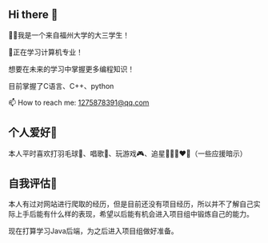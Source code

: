 ## Hi there 👋
🧑‍🎓我是一个来自福州大学的大三学生！

🏫正在学习计算机专业！

  想要在未来的学习中掌握更多编程知识！
  
  目前掌握了C语言、C++、python
  
📫 How to reach me: 1275878391@qq.com

## 个人爱好🥰
  本人平时喜欢打羽毛球🏸、唱歌🎤、玩游戏🎮、追星💙💜💗❤🖤（一些应援暗示）
## 自我评估🤨
  本人有过对网站进行爬取的经历，但是目前还没有项目经历，所以并不了解自己实际上手后能有什么样的表现，希望以后能有机会进入项目组中锻炼自己的能力。
  
  现在打算学习Java后端，为之后进入项目组做好准备。
  

<!--
**apppp0701/apppp0701** is a ✨ _special_ ✨ repository because its `README.md` (this file) appears on your GitHub profile.

Here are some ideas to get you started:

- 🔭 I’m currently working on ...
- 🌱 I’m currently learning ...
- 👯 I’m looking to collaborate on ...
- 🤔 I’m looking for help with ...
- 💬 Ask me about ...
- 📫 How to reach me: ...
- 😄 Pronouns: ...
- ⚡ Fun fact: ...
-->
